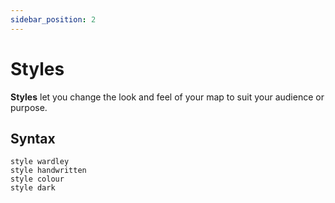 ```yaml
---
sidebar_position: 2
---
```


# Styles

**Styles** let you change the look and feel of your map to suit your audience or purpose.

## Syntax

```text
style wardley
style handwritten
style colour
style dark
```
